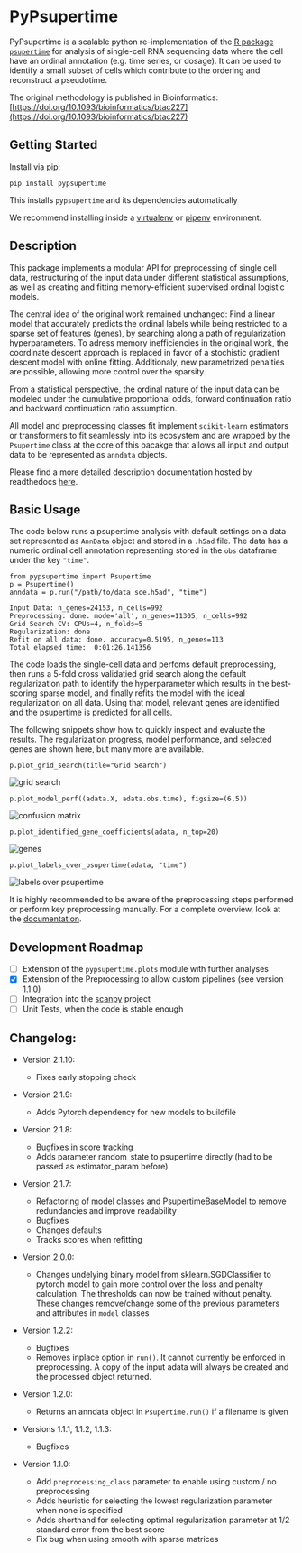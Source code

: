 PyPsupertime
============

PyPsupertime is a scalable python re-implementation of the [R package `psupertime`](https://github.com/wmacnair/psupertime) for analysis of single-cell RNA sequencing data where the cell have an ordinal annotation (e.g. time series, or dosage).
It can be used to identify a small subset of cells which contribute to the ordering and reconstruct a pseudotime.

The original methodology is published in Bioinformatics: [https://doi.org/10.1093/bioinformatics/btac227](https://doi.org/10.1093/bioinformatics/btac227)


Getting Started
---------------

Install via pip:
```
pip install pypsupertime
```

This installs `pypsupertime` and its dependencies automatically

We recommend installing inside a [virtualenv](https://packaging.python.org/en/latest/guides/installing-using-pip-and-virtual-environments/) or [pipenv](https://github.com/pypa/pipenv) environment.


Description
-----------

This package implements a modular API for preprocessing of single cell data, restructuring of the input data under different statistical assumptions, as well as creating and fitting memory-efficient supervised ordinal logistic models.

The central idea of the original work remained unchanged: Find a linear model that accurately predicts the ordinal labels while being restricted to a sparse set of features (genes), by searching along a path of regularization hyperparameters. 
To adress memory inefficiencies in the original work, the coordinate descent approach is replaced in favor of a stochistic gradient descent model with online fitting. 
Additionaly, new parametrized penalties are possible, allowing more control over the sparsity.

From a statistical perspective, the ordinal nature of the input data can be modeled under the cumulative proportional odds, forward continuation ratio and backward continuation ratio assumption.

All model and preprocessing classes fit implement `scikit-learn` estimators or transformers to fit seamlessly into its ecosystem and are wrapped by the `Psupertime` class at the core of this pacakge that allows all input and output data to be represented as `anndata` objects.

Please find a more detailed description documentation hosted by readthedocs [here](https://pypsupertime.readthedocs.io/en/latest/).


Basic Usage
-----------

The code below runs a psupertime analysis with default settings on a data set represented as `AnnData` object and stored in a `.h5ad` file. 
The data has a numeric ordinal cell annotation representing stored in the `obs` dataframe under the key `"time"`.

```
from pypsupertime import Psupertime
p = Psupertime()
anndata = p.run("/path/to/data_sce.h5ad", "time")
```
```
Input Data: n_genes=24153, n_cells=992
Preprocessing: done. mode='all', n_genes=11305, n_cells=992
Grid Search CV: CPUs=4, n_folds=5
Regularization: done   
Refit on all data: done. accuracy=0.5195, n_genes=113
Total elapsed time:  0:01:26.141356
```

The code loads the single-cell data and perfoms default preprocessing, then runs a 5-fold cross validatied grid search along the default regularization path to identify the hyperparameter which results in the best-scoring sparse model, and finally refits the model with the ideal regularization on all data.
Using that model, relevant genes are identified and the psupertime is predicted for all cells.

The following snippets show how to quickly inspect and evaluate the results.
The regularization progress, model performance, and selected genes are shown here, but many more are available.

```
p.plot_grid_search(title="Grid Search")
```
![grid search](docs/images/readme_grid_search.png)

```
p.plot_model_perf((adata.X, adata.obs.time), figsize=(6,5))
```
![confusion matrix](docs/images/readme_confusion_matrix.png)

```
p.plot_identified_gene_coefficients(adata, n_top=20)
```
![genes](docs/images/readme_genes.png)

```
p.plot_labels_over_psupertime(adata, "time")
```
![labels over psupertime](docs/images/readme_labels_over_psupertime.png)

It is highly recommended to be aware of the preprocessing steps performed or perform key preprocessing manually.
For a complete overview, look at the [documentation](https://pypsupertime.readthedocs.io/en/latest/).


Development Roadmap
-------------------

- [ ] Extension of the `pypsupertime.plots` module with further analyses
- [x] Extension of the Preprocessing to allow custom pipelines (see version 1.1.0)
- [ ] Integration into the [scanpy](https://scanpy.readthedocs.io/en/stable/index.html) project
- [ ] Unit Tests, when the code is stable enough

Changelog:
----------
* Version 2.1.10:
    - Fixes early stopping check

* Version 2.1.9:
    - Adds Pytorch dependency for new models to buildfile

* Version 2.1.8:
    - Bugfixes in score tracking
    - Adds parameter random_state to psupertime directly (had to be passed as estimator_param before)

* Version 2.1.7: 
    - Refactoring of model classes and PsupertimeBaseModel to remove redundancies and improve readability
    - Bugfixes
    - Changes defaults
    - Tracks scores when refitting

* Version 2.0.0:
    - Changes undelying binary model from sklearn.SGDClassifier to pytorch model to gain more control over the loss and penalty calculation. 
     The thresholds can now be trained without penalty.
     These changes remove/change some of the previous parameters and attributes in `model` classes

* Version 1.2.2: 
    - Bugfixes
    - Removes inplace option in `run()`. It cannot currently be enforced in preprocessing.
        A copy of the input adata will always be created and the processed object returned.

* Version 1.2.0:
    - Returns an anndata object in `Psupertime.run()` if a filename is given 

* Versions 1.1.1, 1.1.2, 1.1.3: 
    - Bugfixes

* Version 1.1.0: 
    - Add `preprocessing_class` parameter to enable using custom / no preprocessing
    - Adds heuristic for selecting the lowest regularization parameter when none is specified
    - Adds shorthand for selecting optimal regularization parameter at 1/2 standard error from the best score
    - Fix bug when using smooth with sparse matrices

